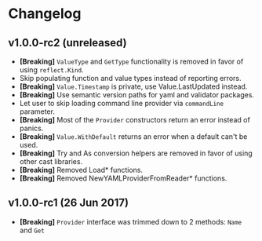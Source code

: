 # Changelog

## v1.0.0-rc2 (unreleased)

- **[Breaking]** `ValueType` and `GetType` functionality is removed in favor of using
  `reflect.Kind`.
- Skip populating function and value types instead of reporting errors.
- **[Breaking]** `Value.Timestamp` is private, use Value.LastUpdated instead.
- **[Breaking]** Use semantic version paths for yaml and validator packages.
- Let user to skip loading command line provider via `commandLine` parameter.
- **[Breaking]** Most of the `Provider` constructors return an error instead of panics.
- **[Breaking]** `Value.WithDefault` returns an error when a default can't be used.
- **[Breaking]** Try and As conversion helpers are removed in favor of using
  other cast libraries.
- **[Breaking]** Removed Load* functions.
- **[Breaking]** Removed NewYAMLProviderFromReader* functions.

## v1.0.0-rc1 (26 Jun 2017)

- **[Breaking]** `Provider` interface was trimmed down to 2 methods: `Name` and `Get`
